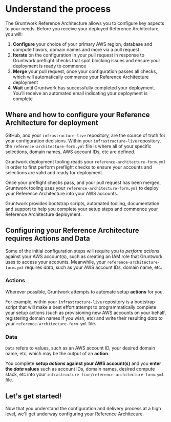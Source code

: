 # Understand the process 

The Gruntwork Reference Architecture allows you to configure key aspects to your needs. Before you receive your deployed Reference Architecture, you will: 
1. **Configure** your choice of your primary AWS region, database and compute flavors, domain names and more via a pull request
2. **Iterate** on the configuration in your pull request in response to Gruntwork preflight checks that spot blocking issues and ensure your deployment is ready to commence
3. **Merge** your pull request, once your configuration passes all checks, which will automatically commence your Reference Architecture deployment 
4. **Wait** until Gruntwork has successfully completed your deployment. You'll receive an automated email indicating your deployment is complete

## Where and how to configure your Reference Architecture for deployment

GitHub, and your `infrastructure-live` repository, are the source of truth for your configuration decisions. Within your `infrastructure-live` repository, the `reference-architecture-form.yml` file is where all of your specific selections, domain names, AWS account IDs, etc are defined.  

Gruntwork deployment tooling reads your `reference-architecture-form.yml` in order to first perform preflight checks to 
ensure your accounts and selections are valid and ready for deployment. 

Once your preflight checks pass, and your pull request has been merged, Gruntwork tooling uses your `reference-architecture-form.yml` to deploy your Reference Architecture into your AWS accounts. 

Gruntwork provides bootstrap scripts, automated tooling, documentation and support to help you complete your setup steps and commence your Reference Architecture deployment. 

## Configuring your Reference Architecture requires Actions and Data
Some of the initial configuration steps will require you to *perform actions* against your AWS account(s), such as creating an IAM role that Gruntwork uses to access your accounts. Meanwhile, your `reference-architecture-form.yml` requires *data*, such as your AWS account IDs, domain name, etc. 

### Actions 

Wherever possible, Gruntwork attempts to automate setup **actions** for you. 

For example, within your `infrastructure-live` repository is a bootstrap script that will make a best effort attempt to programmatically complete your setup actions (such as provisioning new AWS accounts on your behalf, registering domain names if you wish, etc) and write their resulting *data* to your `reference-architecture-form.yml` file.

### Data 
`Data` refers to values, such as an AWS account ID, your desired domain name, etc, which may be the output of an **action**. 

You complete **setup *actions* against your AWS account(s)** and you **enter the *data* values** such as account IDs, domain names, desired compute stack, etc into your `infrastructure-live/reference-architecture-form.yml` file.

## Let's get started!

Now that you understand the configuration and delivery process at a high level, we'll get underway configuring your Reference Architecure. 

